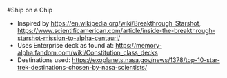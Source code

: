 #Ship on a Chip

* Inspired by https://en.wikipedia.org/wiki/Breakthrough_Starshot, https://www.scientificamerican.com/article/inside-the-breakthrough-starshot-mission-to-alpha-centauri/
* Uses Enterprise deck as found at: https://memory-alpha.fandom.com/wiki/Constitution_class_decks
* Destinations used: https://exoplanets.nasa.gov/news/1378/top-10-star-trek-destinations-chosen-by-nasa-scientists/

